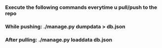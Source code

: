 ### Execute the following commands everytime u pull/push to the repo

### While pushing: ./manage.py dumpdata > db.json

### After pulling: ./manage.py loaddata db.json

